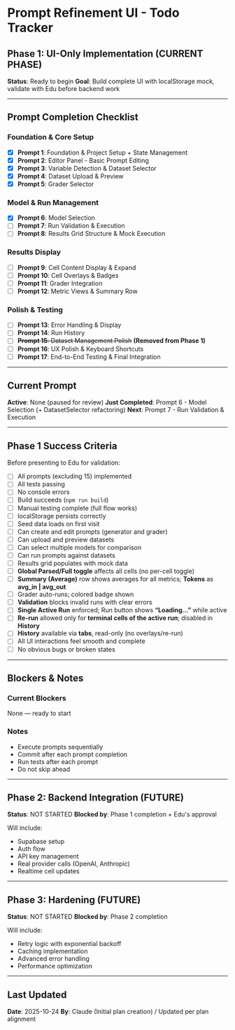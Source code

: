 # Prompt Refinement UI - Todo Tracker

## Phase 1: UI-Only Implementation (CURRENT PHASE)

**Status**: Ready to begin
**Goal**: Build complete UI with localStorage mock, validate with Edu before backend work

---

## Prompt Completion Checklist

### Foundation & Core Setup

* [x] **Prompt 1**: Foundation & Project Setup + State Management
* [x] **Prompt 2**: Editor Panel - Basic Prompt Editing
* [x] **Prompt 3**: Variable Detection & Dataset Selector
* [x] **Prompt 4**: Dataset Upload & Preview
* [x] **Prompt 5**: Grader Selector

### Model & Run Management

* [x] **Prompt 6**: Model Selection
* [ ] **Prompt 7**: Run Validation & Execution
* [ ] **Prompt 8**: Results Grid Structure & Mock Execution

### Results Display

* [ ] **Prompt 9**: Cell Content Display & Expand
* [ ] **Prompt 10**: Cell Overlays & Badges
* [ ] **Prompt 11**: Grader Integration
* [ ] **Prompt 12**: Metric Views & Summary Row

### Polish & Testing

* [ ] **Prompt 13**: Error Handling & Display
* [ ] **Prompt 14**: Run History
* [ ] ~~**Prompt 15**: Dataset Management Polish~~ **(Removed from Phase 1)**
* [ ] **Prompt 16**: UX Polish & Keyboard Shortcuts
* [ ] **Prompt 17**: End-to-End Testing & Final Integration

---

## Current Prompt

**Active**: None (paused for review)
**Just Completed**: Prompt 6 - Model Selection (+ DatasetSelector refactoring)
**Next**: Prompt 7 - Run Validation & Execution

---

## Phase 1 Success Criteria

Before presenting to Edu for validation:

* [ ] All prompts (excluding 15) implemented
* [ ] All tests passing
* [ ] No console errors
* [ ] Build succeeds (`npm run build`)
* [ ] Manual testing complete (full flow works)
* [ ] localStorage persists correctly
* [ ] Seed data loads on first visit
* [ ] Can create and edit prompts (generator and grader)
* [ ] Can upload and preview datasets
* [ ] Can select multiple models for comparison
* [ ] Can run prompts against datasets
* [ ] Results grid populates with mock data
* [ ] **Global Parsed/Full toggle** affects all cells (no per-cell toggle)
* [ ] **Summary (Average)** row shows averages for all metrics; **Tokens** as **avg_in | avg_out**
* [ ] Grader auto-runs; colored badge shown
* [ ] **Validation** blocks invalid runs with clear errors
* [ ] **Single Active Run** enforced; Run button shows **“Loading…”** while active
* [ ] **Re-run** allowed only for **terminal cells of the active run**; disabled in **History**
* [ ] **History** available via **tabs**, read-only (no overlays/re-run)
* [ ] All UI interactions feel smooth and complete
* [ ] No obvious bugs or broken states

---

## Blockers & Notes

### Current Blockers

None — ready to start

### Notes

* Execute prompts sequentially
* Commit after each prompt completion
* Run tests after each prompt
* Do not skip ahead

---

## Phase 2: Backend Integration (FUTURE)

**Status**: NOT STARTED
**Blocked by**: Phase 1 completion + Edu's approval

Will include:

* Supabase setup
* Auth flow
* API key management
* Real provider calls (OpenAI, Anthropic)
* Realtime cell updates

---

## Phase 3: Hardening (FUTURE)

**Status**: NOT STARTED
**Blocked by**: Phase 2 completion

Will include:

* Retry logic with exponential backoff
* Caching implementation
* Advanced error handling
* Performance optimization

---

## Last Updated

**Date**: 2025-10-24
**By**: Claude (Initial plan creation) / Updated per plan alignment
